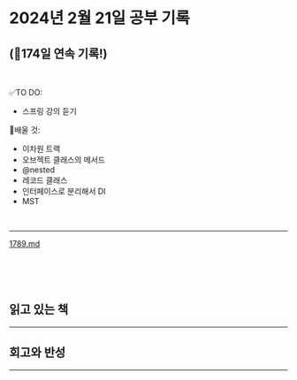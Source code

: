 # 2024년 2월 21일 공부 기록 
## (🚀174일 연속 기록!)

<br>

✅TO DO: 

- 스프링 강의 듣기

💭배울 것:

- 이차원 트랙
- 오브젝트 클래스의 메서드
- @nested
- 레코드 클래스
- 인터페이스로 분리해서 DI
- MST

<br>

---


[1789.md](..%2F..%2F..%2FAlgorithm%2FSolvedProblem%2F%EC%88%98%ED%95%99%2F%EC%8B%A4%EB%B2%84%2F1789%2F1789.md)


<br><br><br>

## 읽고 있는 책

---





## 회고와 반성

---
